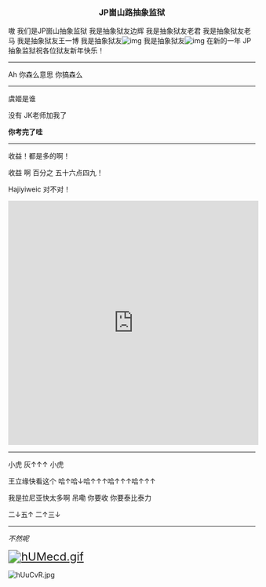 ### <center>JP崮山路抽象监狱</center>

嗷 我们是JP崮山抽象监狱 我是抽象狱友边辉 我是抽象狱友老君 我是抽象狱友老马 我是抽象狱友王一博 我是抽象狱友![img](C:\Users\ZPSTim\Documents\SLW`Y7C8DV}Q91QC%Q`6HH.png) 我是抽象狱友![img](C:\Users\ZPSTim\Documents\YY7V0_QB_T(D@[)%2[1T${6.png) 在新的一年 JP抽象监狱祝各位狱友新年快乐！

---

Ah 你森么意思 你搞森么

---

虞姬是谁

没有 JK老师加我了

**你考完了哇**

---

收益！都是多的啊！

收益 啊 百分之 五十六点四九！

Hajiyiweic 对不对！

<iframe height=498 width=510 src="https://video.zhihu.com/video/1235669132890439680?player={&quot;autoplay&quot;:false" frameborder=0 allowfullscreen></iframe>

---

小虎 灰↑↑↑ 小虎

王立缘快看这个 哈↑哈↓哈↑↑↑哈↑↑↑哈↑↑↑

我是拉尼亚快太多啊 吊嘞 你要收 你要泰比泰力

二↓五↑ 二↑三↓

---

*不然呢*

[<img src="https://z3.ax1x.com/2021/08/31/hUMecd.gif" alt="hUMecd.gif" style="zoom:165%;" />](https://imgtu.com/i/hUMecd)

![hUuCvR.jpg](https://z3.ax1x.com/2021/08/31/hUuCvR.jpg)

